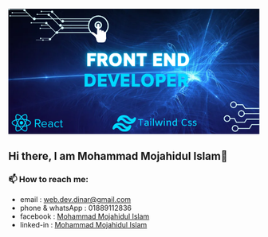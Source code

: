 [![Mohammad Mojahidul Islam ](https://raw.githubusercontent.com/Mujahidul-Islam11/Mujahidul-Islam11/491dc937b345c4a4ddb8df1a5339899727cf0418/images/banner.png)](
    https://www.linkedin.com/in/mohammad-mojahidul-islam-71675629b/
)
## Hi there, I am Mohammad Mojahidul Islam👋
### 📫 How to reach me:
- email : web.dev.dinar@gmail.com
- phone & whatsApp : 01889112836
- facebook : [Mohammad Mojahidul Islam](https://www.facebook.com/profile.php?id=61552796227649)
- linked-in : [Mohammad Mojahidul Islam](https://www.linkedin.com/in/mohammad-mojahidul-islam-71675629b/)
<!--
**Mujahidul-Islam11/Mujahidul-Islam11** is a ✨ _special_ ✨ repository because its `README.md` (this file) appears on your GitHub profile.

Here are some ideas to get you started:

- 🔭 I’m currently working on ...
- 🌱 I’m currently learning ...
- 👯 I’m looking to collaborate on ...
- 🤔 I’m looking for help with ...
- 💬 Ask me about ...
- 📫 How to reach me: ...
- 😄 Pronouns: ...
- ⚡ Fun fact: ...
-->

